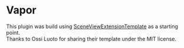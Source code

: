 # Vapor

This plugin was build using [SceneViewExtensionTemplate](https://github.com/A57R4L/SceneViewExtensionTemplate) as a starting point.  
Thanks to Ossi Luoto for sharing their template under the MIT license.

